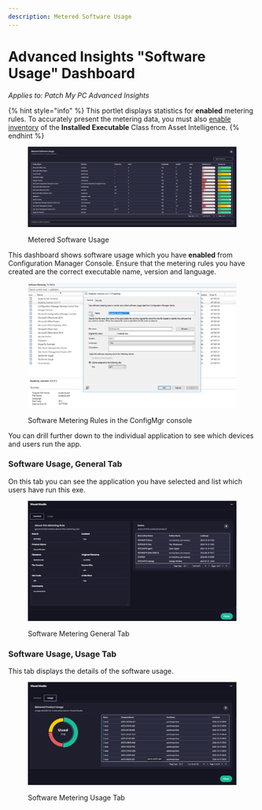 ```yaml
---
description: Metered Software Usage
---
```


# Advanced Insights "Software Usage" Dashboard

_Applies to: Patch My PC Advanced Insights_

{% hint style="info" %}
This portlet displays statistics for **enabled** metering rules. To accurately present the metering data, you must also [enable inventory](https://learn.microsoft.com/en-us/mem/configmgr/core/clients/manage/asset-intelligence/configuring-asset-intelligence#to-enable-asset-intelligence-hardware-inventory-reporting-classes-from-the-asset-intelligence-home-page) of the **Installed Executable** Class from Asset Intelligence.
{% endhint %}



<figure><img src="../../../_images/gitbook/image (2153).png" alt=""><figcaption><p>Metered Software Usage</p></figcaption></figure>

This dashboard shows software usage which you have **enabled** from Configuration Manager Console. Ensure that the metering rules you have created are the correct executable name, version and language.

<figure><img src="../../../_images/gitbook/image (2178).png" alt=""><figcaption><p>Software Metering Rules in the ConfigMgr console</p></figcaption></figure>

You can drill further down to the individual application to see which devices and users run the app.

### Software Usage, General Tab

On this tab you can see the application you have selected and list which users have run this exe.&#x20;

<figure><img src="../../../_images/gitbook/image (2154).png" alt=""><figcaption><p>Software Metering General Tab</p></figcaption></figure>

### Software Usage, Usage Tab

This tab displays the details of the software usage.

<figure><img src="../../../_images/gitbook/image (2155).png" alt=""><figcaption><p>Software Metering Usage Tab</p></figcaption></figure>
